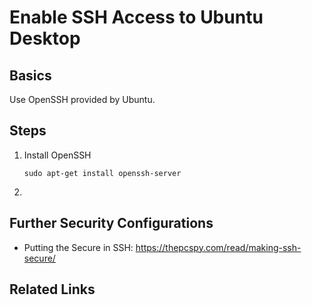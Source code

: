 # Enable SSH Access to Ubuntu Desktop

## Basics

Use OpenSSH provided by Ubuntu.

## Steps

1. Install OpenSSH

   ```sudo apt-get install openssh-server```

2. 

## Further Security Configurations

* Putting the Secure in SSH: https://thepcspy.com/read/making-ssh-secure/

## Related Links
